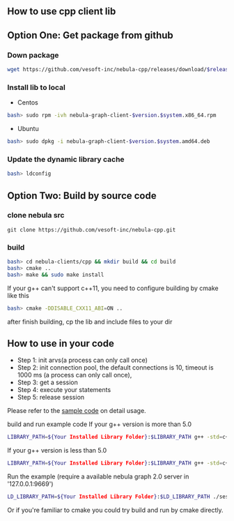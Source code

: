 How to use cpp client lib
--------------------------------------------

## Option One: Get package from github

### Down package

```bash
wget https://github.com/vesoft-inc/nebula-cpp/releases/download/$release-version/nebula-graph-client-$version.$system.x86_64.rpm
```

### Install lib to local

- Centos

```bash
bash> sudo rpm -ivh nebula-graph-client-$version.$system.x86_64.rpm
```

- Ubuntu

```bash
bash> sudo dpkg -i nebula-graph-client-$version.$system.amd64.deb
```

### Update the dynamic library cache

```bash
bash> ldconfig
```

## Option Two: Build by source code

### clone nebula src

```
git clone https://github.com/vesoft-inc/nebula-cpp.git
```

### build

```bash
bash> cd nebula-clients/cpp && mkdir build && cd build
bash> cmake ..
bash> make && sudo make install
```

If your g++ can't support c++11, you need to configure building by cmake like this

```bash
bash> cmake -DDISABLE_CXX11_ABI=ON ..
```


after finish building, cp the lib and include files to your dir

## How to use in your code

- Step 1: init arvs(a process can only call once)
- Step 2: init connection pool, the default connections is 10, timeout is 1000 ms (a process can only call once),
- Step 3: get a session
- Step 4: execute your statements
- Step 5: release session

Please refer to the [sample code](examples/SessionExample.cpp) on detail usage.

build and run example code
If your g++ version is more than 5.0

```bash
LIBRARY_PATH=${Your Installed Library Folder}:$LIBRARY_PATH g++ -std=c++11 SessionExample.cpp -I${Your Installed Include folder} -lnebula_graph_client -o session_example
```

If your g++ version is less than 5.0

```bash
LIBRARY_PATH=${Your Installed Library Folder}:$LIBRARY_PATH g++ -std=c++11 SessionExample.cpp -I${Your Installed Include folder} -lnebula_graph_client -o session_example -D _GLIBCXX_USE_CXX11_ABI=0
```

Run the example (require a available nebula graph 2.0 server in '127.0.0.1:9669')

```bash
LD_LIBRARY_PATH=${Your Installed Library Folder}:$LD_LIBRARY_PATH ./session_example
```

Or if you're familiar to cmake you could try build and run by cmake directly.
